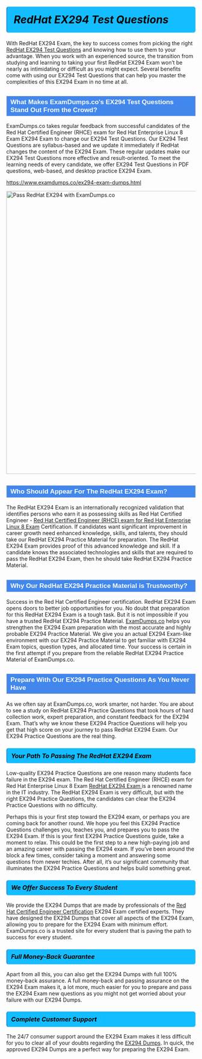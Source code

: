 <h1>                <strong><span style="display: block; color: #000000; background: #14BDFF; border: 0.5px solid #AED6F1; border-left: 3px solid #3498DB; padding: .6em; border-radius: 6px;">                     <em>RedHat EX294 <span class="exam_variation">Test Questions</span> </em>                </span></strong>            </h1>                        <p>With RedHat EX294 Exam, the key to success comes from picking the right <a href="https://www.examdumps.co/ex294-exam-dumps.html">RedHat EX294 <span class="exam_variation">Test Questions</span></a> and             knowing how to use them to your advantage.             When you work with an experienced source, the transition from studying and learning to taking your first RedHat EX294 Exam             won’t be nearly as intimidating or difficult as you might expect. Several benefits come with using our EX294 <span class="exam_variation">Test Questions</span> that can             help you master the complexities of this EX294 Exam in no time at all.</p>                        <h2 style="background: #4287ec; border: 1px solid #cccccc; padding: 5px 10px;">                <span style="color: #ffffff;">                    <span style="font-size: 11pt;">                        <span style="line-height: normal;">                            <span style="font-family: Calibri,sans-serif;">                                <strong>                                    <span style="font-size: 13.0pt;">What Makes ExamDumps.co's EX294 <span class="exam_variation">Test Questions</span> Stand Out From the Crowd?</span>                                </strong>                            </span>                        </span>                    </span>                </span>            </h2>                        <p>ExamDumps.co takes regular feedback from successful candidates of the Red Hat Certified Engineer (RHCE) exam for Red Hat Enterprise Linux 8 Exam EX294 Exam to change             our EX294 <span class="exam_variation">Test Questions</span>. Our EX294 <span class="exam_variation">Test Questions</span> are syllabus-based and we update it immediately if RedHat changes             the content of the EX294 Exam.             These regular updates make our EX294 <span class="exam_variation">Test Questions</span> more effective and result-oriented. To meet the learning needs of every candidate,             we offer EX294 <span class="exam_variation">Test Questions</span> in PDF questions, web-based, and desktop practice EX294 Exam.</p>                                    <p><a href="https://www.examdumps.co/ex294-exam-dumps.html">https://www.examdumps.co/ex294-exam-dumps.html</a></p>                        <p><a href="https://www.examdumps.co/"><img src="https://www.examdumps.co//images/banners/big-sale-20-percent-discount-offer-examdumps.jpg" class="postImage" alt="Pass RedHat EX294 with ExamDumps.co" width="750"></a></p>                                        <h2 style="background: #4287ec; border: 1px solid #cccccc; padding: 5px 10px;">                <span style="color: #ffffff;">                    <span style="font-size: 11pt;">                        <span style="line-height: normal;">                            <span style="font-family: Calibri,sans-serif;">                                <strong>                                    <span style="font-size: 13.0pt;">Who Should Appear For The RedHat EX294 Exam?</span>                                </strong>                            </span>                        </span>                    </span>                </span>            </h2>                        <p>The RedHat EX294 Exam is an internationally recognized validation that identifies persons who earn it as possessing skills as             Red Hat Certified Engineer - <a href="https://www.examdumps.co/ex294-exam-dumps.html">Red Hat Certified Engineer (RHCE) exam for Red Hat Enterprise Linux 8 Exam</a> Certification. If candidates want significant improvement in             career growth need enhanced knowledge, skills, and talents, they should take our RedHat EX294 <span class="exam_variation2">Practice Material</span> for preparation.             The RedHat EX294 Exam provides proof of this advanced knowledge and skill. If a candidate knows the associated technologies and skills             that are required to pass the RedHat EX294 Exam, then he should take RedHat EX294 <span class="exam_variation2">Practice Material</span>.</p>                        <h2 style="background: #4287ec; border: 1px solid #cccccc; padding: 5px 10px;">                <span style="color: #ffffff;">                    <span style="font-size: 11pt;">                        <span style="line-height: normal;">                            <span style="font-family: Calibri,sans-serif;">                                <strong>                                    <span style="font-size: 13.0pt;">Why Our RedHat EX294 <span class="exam_variation2">Practice Material</span> is Trustworthy?</span>                                </strong>                            </span>                        </span>                    </span>                </span>            </h2>                        <p>Success in the Red Hat Certified Engineer certification. RedHat EX294 Exam opens doors to better job opportunities for you.             No doubt that preparation for this RedHat EX294 Exam is a tough task. But it is not impossible if you have a trusted RedHat EX294 <span class="exam_variation2">Practice Material</span>.             <a href="https://www.examdumps.co/">ExamDumps.co</a> helps you strengthen the EX294 Exam preparation with the most accurate and highly probable EX294 <span class="exam_variation2">Practice Material</span>. We give you an             actual EX294 Exam-like environment with our EX294 <span class="exam_variation2">Practice Material</span> to get familiar with EX294 Exam topics, question types, and allocated time.             Your success is certain in the first attempt if you prepare from the reliable RedHat EX294 <span class="exam_variation2">Practice Material</span> of ExamDumps.co.</p>                        <h2 style="background: #4287ec; border: 1px solid #cccccc; padding: 5px 10px;">                <span style="color: #ffffff;">                    <span style="font-size: 11pt;">                        <span style="line-height: normal;">                            <span style="font-family: Calibri,sans-serif;">                                <strong>                                    <span style="font-size: 13.0pt;">Prepare With Our EX294 <span class="exam_variation3">Practice Questions</span> As You Never Have</span>                                </strong>                            </span>                        </span>                    </span>                </span>            </h2>                        <p>As we often say at ExamDumps.co, work smarter, not harder. You are about to see a study on RedHat EX294 <span class="exam_variation3">Practice Questions</span> that took hours of hard collection work,             expert preparation, and constant feedback for the EX294 Exam. That’s why we know these EX294 <span class="exam_variation3">Practice Questions</span> will help you get that high score on your             journey to pass RedHat EX294 Exam. Our EX294 <span class="exam_variation3">Practice Questions</span> are the real thing.</p>                        <h3>                <strong>                    <span style="display: block; color: #000000; background: #14BDFF; border: 0.5px solid #AED6F1; border-left: 3px solid #3498DB; padding: .6em; border-radius: 6px;">                        <em>Your Path To Passing The RedHat EX294 Exam</em>                    </span>                </strong>            </h3>                        <p>Low-quality EX294 <span class="exam_variation3">Practice Questions</span> are one reason many students face failure in the EX294 exam. The Red Hat Certified Engineer (RHCE) exam for Red Hat Enterprise Linux 8 Exam <a href="https://www.examdumps.co/redhat-exam-dumps.html">RedHat EX294 Exam </a>             is a renowned name in the IT industry. The RedHat EX294 Exam is very difficult, but with the right EX294 <span class="exam_variation3">Practice Questions</span>, the candidates can clear the             EX294 <span class="exam_variation3">Practice Questions</span> with no difficulty.</p>                        <p>Perhaps this is your first step toward the EX294 exam, or perhaps you are coming back for another round. We hope you feel this             EX294 <span class="exam_variation3">Practice Questions</span> challenges you,             teaches you, and prepares you to pass the EX294 Exam. If this is your first EX294 <span class="exam_variation3">Practice Questions</span> guide, take a moment to relax. This could be the first step to             a new high-paying job and an amazing career with passing the EX294 exam. If you’ve been around the block a few times, consider taking a moment and             answering some questions from newer techies. After all, it’s our significant community that illuminates the EX294 <span class="exam_variation3">Practice Questions</span> and helps build something great.</p>                        <h3>                <strong>                    <span style="display: block; color: #000000; background: #14BDFF; border: 0.5px solid #AED6F1; border-left: 3px solid #3498DB; padding: .6em; border-radius: 6px;">                        <em>We Offer Success To Every Student</em>                    </span>                </strong>            </h3>                        <p>We provide the EX294 <span class="exam_variation4">Dumps</span> that are made by professionals of the <a href="https://www.examdumps.co/rhce-exam-dumps.html">Red Hat Certified Engineer Certification</a> EX294 Exam certified experts.             They have designed the EX294 <span class="exam_variation4">Dumps</span> that cover all aspects of the EX294 Exam, allowing you to prepare for the            EX294 Exam with minimum effort.             ExamDumps.co is a trusted site for every student that is paving the path to success for every student.</p>                        <h3>                <strong>                    <span style="display: block; color: #000000; background: #14BDFF; border: 0.5px solid #AED6F1; border-left: 3px solid #3498DB; padding: .6em; border-radius: 6px;">                        <em>Full Money-Back Guarantee</em>                    </span>                </strong>            </h3>                        <p>Apart from all this, you can also get the EX294 <span class="exam_variation4">Dumps</span> with full 100% money-back assurance. A full money-back and passing assurance on             the EX294 Exam makes it,             a lot more, much easier for you to prepare and pass the EX294 Exam new questions as you might             not get worried about your failure with our EX294 <span class="exam_variation4">Dumps</span>.</p>                                    <h3>                <strong>                    <span style="display: block; color: #000000; background: #14BDFF; border: 0.5px solid #AED6F1; border-left: 3px solid #3498DB; padding: .6em; border-radius: 6px;">                        <em>Complete Customer Support</em>                    </span>                </strong>            </h3>                        <p>The 24/7 consumer support around the EX294 Exam makes it less difficult for you to clear all of your doubts regarding the <a href="https://www.examdumps.co/ex294-exam-dumps.html">EX294 <span class="exam_variation4">Dumps</span></a>. In quick,             the approved EX294 <span class="exam_variation4">Dumps</span> are a perfect way for preparing the EX294 Exam.</p>                    
